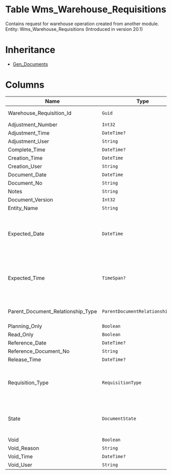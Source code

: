 # Table Wms_Warehouse_Requisitions

Contains request for warehouse operation created from another module. Entity: Wms_Warehouse_Requisitions (Introduced in version 20.1)

# Inheritance

* [Gen_Documents](Gen_Documents.md)

# Columns

| Name | Type | Value | Description |
| - | - | - | --- |
|Warehouse_Requisition_Id|`Guid`|`PK`, Readonly||
|Adjustment_Number|`Int32`|Readonly||
|Adjustment_Time|`DateTime?`|Readonly||
|Adjustment_User|`String`|Readonly||
|Complete_Time|`DateTime?`|Readonly||
|Creation_Time|`DateTime`|Readonly||
|Creation_User|`String`|Readonly||
|Document_Date|`DateTime`|||
|Document_No|`String`|||
|Notes|`String`|||
|Document_Version|`Int32`|Readonly||
|Entity_Name|`String`|Readonly||
|Expected_Date|`DateTime`||Date, when the requisition is expected to be fulfilled. `Required` `Default(Today)` `Filter(multi eq;ge;le)` |
|Expected_Time|`TimeSpan?`||Time, when the requisition is expected to be executed. null when the time is unknown. `Filter(eq;ge;le)` |
|Parent_Document_Relationship_Type|`ParentDocumentRelationshipType?`|Allowed: `S`, `N`, Readonly||
|Planning_Only|`Boolean`|Readonly||
|Read_Only|`Boolean`|Readonly||
|Reference_Date|`DateTime?`|||
|Reference_Document_No|`String`|||
|Release_Time|`DateTime?`|Readonly||
|Requisition_Type|`RequisitionType`|Allowed: `I`, `O`|The type of the requisition. I=Inbound; O=Outbound. `Required` `Filter(multi eq)` |
|State|`DocumentState`|Allowed: `0`, `5`, `10`, `20`, `30`, `40`, `50`, Readonly||
|Void|`Boolean`|Readonly||
|Void_Reason|`String`|Readonly||
|Void_Time|`DateTime?`|Readonly||
|Void_User|`String`|Readonly||
